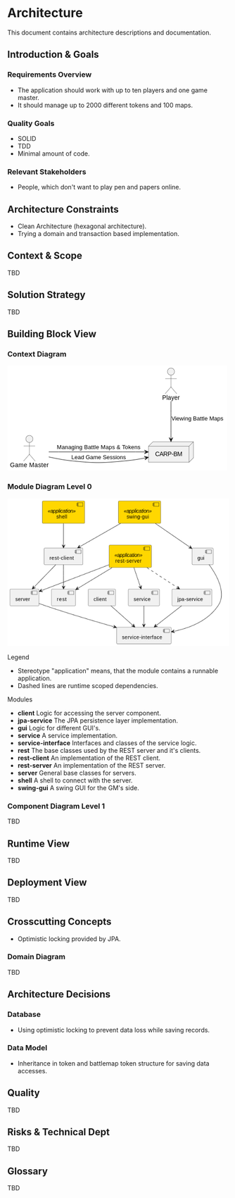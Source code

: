 # Architecture 

This document contains architecture descriptions and documentation.


## Introduction & Goals

### Requirements Overview

* The application should work with up to ten players and one game master.
* It should manage up to 2000 different tokens and 100 maps.


### Quality Goals

* SOLID
* TDD
* Minimal amount of code.


### Relevant Stakeholders

* People, which don't want to play pen and papers online.


## Architecture Constraints

* Clean Architecture (hexagonal architecture).
* Trying a domain and transaction based implementation.


## Context & Scope

TBD


## Solution Strategy

TBD


## Building Block View

### Context Diagram

![context diagram](./context-diagram.png)


### Module Diagram Level 0

![module diagram (level 0)](./module-diagram.png)

Legend
* Stereotype "application" means, that the module contains a runnable application.
* Dashed lines are runtime scoped dependencies.

Modules
* **client** Logic for accessing the server component.
* **jpa-service** The JPA persistence layer implementation.
* **gui** Logic for different GUI's.
* **service** A service implementation.
* **service-interface** Interfaces and classes of the service logic.
* **rest** The base classes used by the REST server and it's clients.
* **rest-client** An implementation of the REST client.
* **rest-server** An implementation of the REST server.
* **server** General base classes for servers.
* **shell** A shell to connect with the server.
* **swing-gui** A swing GUI for the GM's side.

### Component Diagram Level 1

TBD


## Runtime View

TBD


## Deployment View

TBD


## Crosscutting Concepts

* Optimistic locking provided by JPA.


### Domain Diagram

TBD


## Architecture Decisions

### Database

* Using optimistic locking to prevent data loss while saving records.

### Data Model

* Inheritance in token and battlemap token structure for saving data accesses.


## Quality

TBD


## Risks & Technical Dept

TBD


## Glossary

TBD